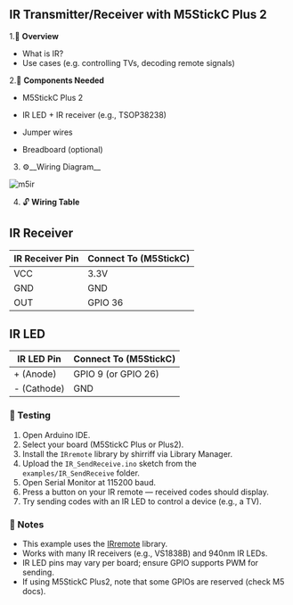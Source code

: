 ## IR Transmitter/Receiver with M5StickC Plus 2
1.🔑  __Overview__

* What is IR?
* Use cases (e.g. controlling TVs, decoding remote signals)

2.🔧 __Components Needed__

* M5StickC Plus 2

* IR LED + IR receiver (e.g., TSOP38238)

* Jumper wires

* Breadboard (optional)

3. ⚙️__Wiring Diagram__

![m5ir](https://github.com/user-attachments/assets/978385f1-f045-42e0-9e59-116d62d6b29b)

4. 🔓 __Wiring Table__

## IR Receiver

| IR Receiver Pin | Connect To (M5StickC)  |
|-----------------|------------------------|
| VCC             | 3.3V                   |
| GND             | GND                    |
| OUT             | GPIO 36                |

## IR LED

| IR LED Pin | Connect To (M5StickC)     |
|------------|---------------------------|
| + (Anode)  | GPIO 9 (or GPIO 26)       |
| - (Cathode)| GND                       |

### 🧪 Testing

1. Open Arduino IDE.
2. Select your board (M5StickC Plus or Plus2).
3. Install the `IRremote` library by shirriff via Library Manager.
4. Upload the `IR_SendReceive.ino` sketch from the `examples/IR_SendReceive` folder.
5. Open Serial Monitor at 115200 baud.
6. Press a button on your IR remote — received codes should display.
7. Try sending codes with an IR LED to control a device (e.g., a TV).

### 📝 Notes

- This example uses the [IRremote](https://github.com/Arduino-IRremote/Arduino-IRremote) library.
- Works with many IR receivers (e.g., VS1838B) and 940nm IR LEDs.
- IR LED pins may vary per board; ensure GPIO supports PWM for sending.
- If using M5StickC Plus2, note that some GPIOs are reserved (check M5 docs).
